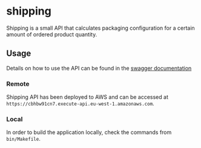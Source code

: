 # shipping
Shipping is a small API that calculates packaging configuration for a certain amount of ordered product quantity.

## Usage

Details on how to use the API can be found in the [swagger documentation](https://cbhbw91cn7.execute-api.eu-west-1.amazonaws.com/docs/index.html)

### Remote

Shipping API has been deployed to AWS and can be accessed at `https://cbhbw91cn7.execute-api.eu-west-1.amazonaws.com`.

### Local

In order to build the application locally, check the commands from `bin/Makefile`.
